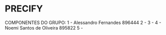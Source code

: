 # PRECIFY
COMPONENTES DO GRUPO:
1 - Alessandro Fernandes 896444
2 -
3 -
4 - Noemi Santos de Oliveira 895822
5 -

